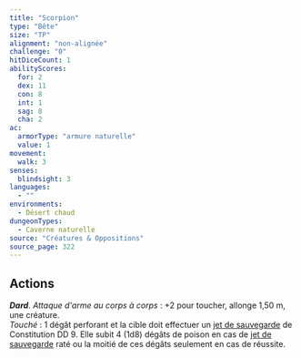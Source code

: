```yaml
---
title: "Scorpion"
type: "Bête"
size: "TP"
alignment: "non-alignée"
challenge: "0"
hitDiceCount: 1
abilityScores:
  for: 2
  dex: 11
  con: 8
  int: 1
  sag: 8
  cha: 2
ac: 
  armorType: "armure naturelle"
  value: 1
movement: 
  walk: 3
senses: 
  blindsight: 3
languages: 
  - ""
environments:
  - Désert chaud
dungeonTypes:
  - Caverne naturelle
source: "Créatures & Oppositions"
source_page: 322
---
```

## Actions
_**Dard**_. _Attaque d'arme au corps à corps_ : +2 pour toucher, allonge 1,50 m, une créature.  
_Touché_ : 1 dégât perforant et la cible doit effectuer un [jet de sauvegarde](/utiliser-les-caracteristiques/#jets-de-sauvegarde) de Constitution DD 9. Elle subit 4 (1d8) dégâts de poison en cas de [jet de sauvegarde](/utiliser-les-caracteristiques/#jets-de-sauvegarde) raté ou la moitié de ces dégâts seulement en cas de réussite.
